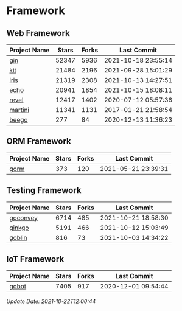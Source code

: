 # Framework

## Web Framework
| Project Name | Stars | Forks | Last Commit |
| ------------ | ----- | ----- | ----------- |
| [gin](https://github.com/gin-gonic/gin) | 52347 | 5936 | 2021-10-18 23:55:14 |
| [kit](https://github.com/go-kit/kit) | 21484 | 2196 | 2021-09-28 15:01:29 |
| [iris](https://github.com/kataras/iris) | 21319 | 2308 | 2021-10-13 14:27:51 |
| [echo](https://github.com/labstack/echo) | 20941 | 1854 | 2021-10-15 18:08:11 |
| [revel](https://github.com/revel/revel) | 12417 | 1402 | 2020-07-12 05:57:36 |
| [martini](https://github.com/go-martini/martini) | 11341 | 1131 | 2017-01-21 21:58:54 |
| [beego](https://github.com/astaxie/beego) | 277 | 84 | 2020-12-13 11:36:23 |

## ORM Framework
| Project Name | Stars | Forks | Last Commit |
| ------------ | ----- | ----- | ----------- |
| [gorm](https://github.com/jinzhu/gorm) | 373 | 120 | 2021-05-21 23:39:31 |

## Testing Framework
| Project Name | Stars | Forks | Last Commit |
| ------------ | ----- | ----- | ----------- |
| [goconvey](https://github.com/smartystreets/goconvey) | 6714 | 485 | 2021-10-21 18:58:30 |
| [ginkgo](https://github.com/onsi/ginkgo) | 5191 | 466 | 2021-10-12 15:03:49 |
| [goblin](https://github.com/franela/goblin) | 816 | 73 | 2021-10-03 14:34:22 |

## IoT Framework
| Project Name | Stars | Forks | Last Commit |
| ------------ | ----- | ----- | ----------- |
| [gobot](https://github.com/hybridgroup/gobot) | 7405 | 917 | 2020-12-01 09:54:44 |

*Update Date: 2021-10-22T12:00:44*